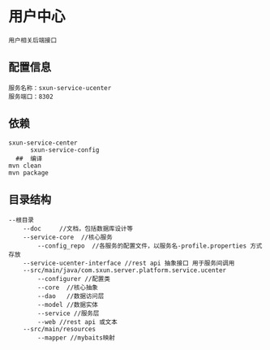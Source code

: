 #   用户中心
    用户相关后端接口
##  配置信息
    服务名称：sxun-service-ucenter
    服务端口：8302
##  依赖
    sxun-service-center
          sxun-service-config
      ##  编译
    mvn clean
    mvn package
##  目录结构
    --根目录
        --doc     //文档，包括数据库设计等
        --service-core  //核心服务
            --config_repo  //各服务的配置文件，以服务名-profile.properties 方式存放
        --service-ucenter-interface //rest api 抽象接口 用于服务间调用
        --src/main/java/com.sxun.server.platform.service.ucenter
            --configurer //配置类
            --core  //核心抽象
            --dao   //数据访问层
            --model //数据实体
            --service //服务层
            --web //rest api 或文本
        --src/main/resources
            --mapper //mybaits映射
        